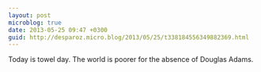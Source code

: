 ```yaml
---
layout: post
microblog: true
date: 2013-05-25 09:47 +0300
guid: http://desparoz.micro.blog/2013/05/25/t338184556349882369.html
---
```

Today is towel day. The world is poorer for the absence of Douglas Adams.
